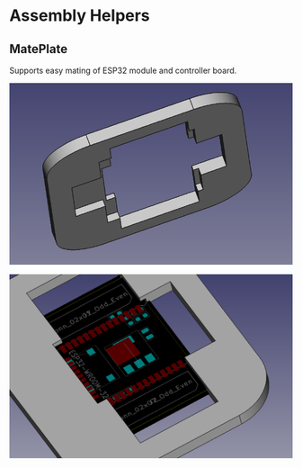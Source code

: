 # Assembly Helpers

## MatePlate

Supports easy mating of ESP32 module and controller board.

![MatePlate bottom view](images/mateplate1.png)

![MatePlate top view](images/mateplate2.png)

